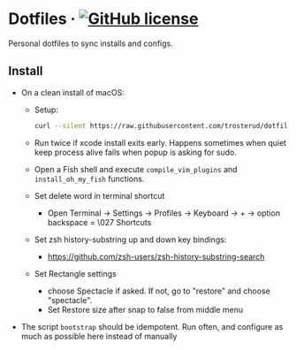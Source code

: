 # Dotfiles &middot; [![GitHub license](https://img.shields.io/badge/license-MIT-blue.svg?style=flat-square)](https://github.com/your/your-project/blob/master/LICENSE)

Personal dotfiles to sync installs and configs.


## Install

* On a clean install of macOS:

  * Setup:
    ```bash
    curl --silent https://raw.githubusercontent.com/trosterud/dotfiles/master/bootstrap.sh | bash
    ```

  * Run twice if xcode install exits early. Happens sometimes when quiet keep process alive fails when popup is asking for sudo.

  * Open a Fish shell and execute `compile_vim_plugins` and `install_oh_my_fish` functions.

  * Set delete word in terminal shortcut
    * Open Terminal -> Settings -> Profiles -> Keyboard -> + -> option backspace = \027 Shortcuts

  * Set zsh history-substring up and down key bindings:
    * https://github.com/zsh-users/zsh-history-substring-search

  * Set Rectangle settings
    * choose Spectacle if asked. If not, go to "restore" and choose "spectacle".
    * Set Restore size after snap to false from middle menu

* The script `bootstrap` should be idempotent. Run often, and configure as much as possible here instead of manually
